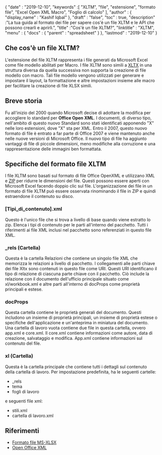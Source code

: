 {
  "date" : "2019-12-10",
  "keywords" :[ "XLTM", "file", "estensione", "formato file", "Excel Open XML Macro", "Foglio di calcolo" ],
  "author" : {
    "display_name" : "Kashif Iqbal"
},
  "draft" : "false",
  "toc" : true,
  "description" :"La tua guida al formato dei file per sapere cos'è un file XLTM e le API che possono crearli e aprirli.",
  "title" :"Cos'è un file XLTM?",
  "linktitle" : "XLTM",
  "menu" : {
    "docs" : {
      "parent" : "spreadsheet"
}
},
  "lastmod" : "2019-12-10"
}

## Che cos'è un file XLTM?

L'estensione del file XLTM rappresenta i file generati da Microsoft Excel come file modello abilitati per Macro. I file XLTM sono simili a [XLTX](/it/spreadsheet/xltx/) in una struttura diversa da quella successiva non supporta la creazione di file modello con macro. Tali file modello vengono utilizzati per generare e impostare il layout, la formattazione e altre impostazioni insieme alle macro per facilitare la creazione di file XLSX simili.

## Breve storia ##

Fu all'inizio del 2000 quando Microsoft decise di adottare la modifica per accogliere lo standard per **Office Open XML**. I documenti, di diverso tipo, nell'ambito di questo nuovo Standard sono stati identificati apponendo "X" nelle loro estensioni, dove "X" sta per XML. Entro il 2007, questo nuovo formato di file è entrato a far parte di Office 2007 e viene mantenuto anche nelle nuove versioni di Microsoft Office. Il nuovo tipo di file ha aggiunto vantaggi di file di piccole dimensioni, meno modifiche alla corruzione e una rappresentazione delle immagini ben formattata.

## Specifiche del formato file XLTM ##

I file XLTM sono basati sul formato di file Office OpenXML e utilizzano XML e [ZIP](/it/compression/zip/) per ridurre le dimensioni del file. Questi possono essere aperti con Microsoft Excel facendo doppio clic sul file. L'organizzazione dei file in un formato di file XLTM può essere osservata rinominando il file in ZIP e quindi estraendone il contenuto su disco.

### [Tipi_di_contenuto].xml ###

Questo è l'unico file che si trova a livello di base quando viene estratto lo zip. Elenca i tipi di contenuto per le parti all'interno del pacchetto. Tutti i riferimenti ai file XML inclusi nel pacchetto sono referenziati in questo file XML.

### \_rels (Cartella) ###

Questa è la cartella Relazioni che contiene un singolo file XML che memorizza le relazioni a livello di pacchetto. I collegamenti alle parti chiave dei file Xltx sono contenuti in questo file come URI. Questi URI identificano il tipo di relazione di ciascuna parte chiave con il pacchetto. Ciò include la relazione con il documento dell'ufficio principale situato come xl/workbook.xml e altre parti all'interno di docProps come proprietà principali e estese.

### docProps ###

Questa cartella contiene le proprietà generali del documento. Questi includono un insieme di proprietà principali, un insieme di proprietà estese o specifiche dell'applicazione e un'anteprima in miniatura del documento. Una cartella di lavoro vuota contiene due file in questa cartella, ovvero app.xml e core.xml. Il core.xml contiene informazioni come autore, data di creazione, salvataggio e modifica. App.xml contiene informazioni sul contenuto del file.

### xl (Cartella) ###

Questa è la cartella principale che contiene tutti i dettagli sul contenuto della cartella di lavoro. Per impostazione predefinita, ha le seguenti cartelle:

* \_rels
* tema
* fogli di lavoro

e seguenti file xml:

* stili.xml
* cartella di lavoro.xml

## Riferimenti ##

* [Formato file MS-XLSX](https://msdn.microsoft.com/en-us/library/dd922181(v#office.12).aspx)
* [Open Office XML](http://officeopenxml.com/anatomyofOOXML-xlsx.php)

